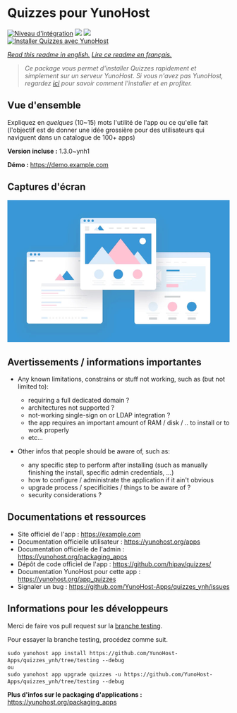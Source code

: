 # Quizzes pour YunoHost

[![Niveau d'intégration](https://dash.yunohost.org/integration/quizzes.svg)](https://dash.yunohost.org/appci/app/quizzes) ![](https://ci-apps.yunohost.org/ci/badges/quizzes.status.svg) ![](https://ci-apps.yunohost.org/ci/badges/quizzes.maintain.svg)  
[![Installer Quizzes avec YunoHost](https://install-app.yunohost.org/install-with-yunohost.svg)](https://install-app.yunohost.org/?app=quizzes)

*[Read this readme in english.](./README.md)*
*[Lire ce readme en français.](./README_fr.md)*

> *Ce package vous permet d'installer Quizzes rapidement et simplement sur un serveur YunoHost.
Si vous n'avez pas YunoHost, regardez [ici](https://yunohost.org/#/install) pour savoir comment l'installer et en profiter.*

## Vue d'ensemble

Expliquez en *quelques* (10~15) mots l'utilité de l'app ou ce qu'elle fait (l'objectif est de donner une idée grossière pour des utilisateurs qui naviguent dans un catalogue de 100+ apps)

**Version incluse :** 1.3.0~ynh1

**Démo :** https://demo.example.com

## Captures d'écran

![](./doc/screenshots/example.jpg)

## Avertissements / informations importantes

* Any known limitations, constrains or stuff not working, such as (but not limited to):
    * requiring a full dedicated domain ?
    * architectures not supported ?
    * not-working single-sign on or LDAP integration ?
    * the app requires an important amount of RAM / disk / .. to install or to work properly
    * etc...

* Other infos that people should be aware of, such as:
    * any specific step to perform after installing (such as manually finishing the install, specific admin credentials, ...)
    * how to configure / administrate the application if it ain't obvious
    * upgrade process / specificities / things to be aware of ?
    * security considerations ?

## Documentations et ressources

* Site officiel de l'app : https://example.com
* Documentation officielle utilisateur : https://yunohost.org/apps
* Documentation officielle de l'admin : https://yunohost.org/packaging_apps
* Dépôt de code officiel de l'app : https://github.com/hipay/quizzes/
* Documentation YunoHost pour cette app : https://yunohost.org/app_quizzes
* Signaler un bug : https://github.com/YunoHost-Apps/quizzes_ynh/issues

## Informations pour les développeurs

Merci de faire vos pull request sur la [branche testing](https://github.com/YunoHost-Apps/quizzes_ynh/tree/testing).

Pour essayer la branche testing, procédez comme suit.
```
sudo yunohost app install https://github.com/YunoHost-Apps/quizzes_ynh/tree/testing --debug
ou
sudo yunohost app upgrade quizzes -u https://github.com/YunoHost-Apps/quizzes_ynh/tree/testing --debug
```

**Plus d'infos sur le packaging d'applications :** https://yunohost.org/packaging_apps